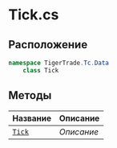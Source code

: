 
# Tick.cs
## Расположение
```csharp
namespace TigerTrade.Tc.Data  
    class Tick
```

## Методы
| Название | Описание |
| --- | --- |
| [`Tick`](./Методы/Tick.md) | *Описание* |
